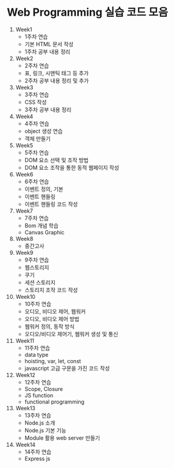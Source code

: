 # Web Programming 실습 코드 모음
1. Week1
    + 1주차 연습 
    + 기본 HTML 문서 작성
    + 1주차 공부 내용 정리
2. Week2
      + 2주차 연습
      + 표, 링크, 시맨틱 태그 등 추가
      + 2주차 공부 내용 정리 및 추가
3. Week3
      + 3주차 연습
      + CSS 작성
      + 3주차 공부 내용 정리
4. Week4
      + 4주차 연습
      + object 생성 연습
      + 객체 만들기
5. Week5
      + 5주차 연습
      + DOM 요소 선택 및 조작 방법
      + DOM 요소 조작을 통한 동적 웹페이지 작성
6. Week6 
      + 6주차 연습
      + 이벤트 정의, 기본
      + 이벤트 핸들링
      + 이벤트 핸들링 코드 작성
7. Week7
      + 7주차 연습
      + Bom 개념 학습
      + Canvas Graphic
8. Week8
      + 중간고사
9. Week9
      + 9주차 연습
      + 웹스토리지
      + 쿠기
      + 세션 스토리지
      + 스토리지 조작 코드 작성
10. Week10
      + 10주차 연습
      + 오디오, 비디오 제어, 웹워커
      + 오디오, 비디오 제어 방법
      + 웹워커 정의, 동작 방식
      + 오디오/비디오 제어기, 웹워커 생성 및 통신
11. Week11
      + 11주차 연습
      + data type
      + hoisting, var, let, const
      + javascript 고급 구문을 가진 코드 작성
12. Week12
      + 12주차 연습
      + Scope, Closure
      + JS function
      + functional programming
13. Week13
      + 13주차 연습
      + Node.js 소개
      + Node.js 기본 기능
      + Module 활용 web server 만들기
14. Week14
      + 14주차 연습
      + Express js
